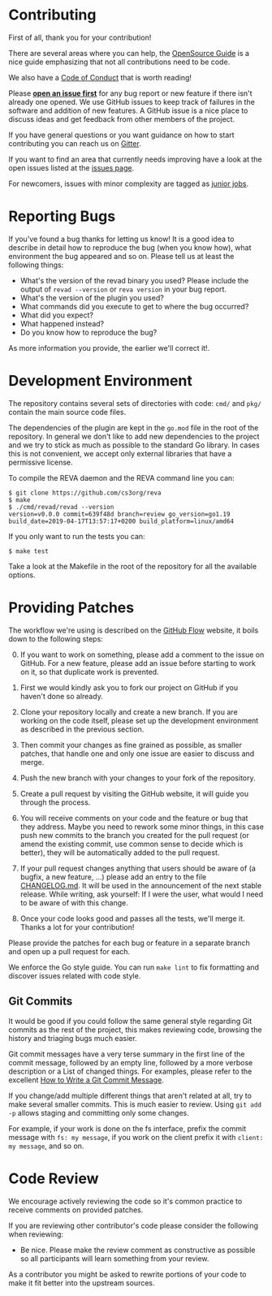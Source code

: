 Contributing
================

First of all, thank you for your contribution!

There are several areas where you can help, the [OpenSource Guide](https://opensource.guide/how-to-contribute/)
is a nice guide emphasizing that not all contributions need to be code. 

We also have a [Code of Conduct](https://github.com/cs3org/.github/tree/master/CODE_OF_CONDUCT.md)
that is worth reading!

Please **[open an issue first](https://github.com/cs3org/eos-reva-plugin/issues/new)** for any bug report or new feature if there isn't
already one opened. We use GitHub issues to keep track of failures in the
software and addition of new features. A GitHub issue is a nice place to discuss ideas
and get feedback from other members of the project.

If you have general questions or you want guidance on how to start contributing
you can reach us on [Gitter](https://gitter.im/cs3org/REVA).

If you want to find an area that currently needs improving have a look at the
open issues listed at the [issues page](https://github.com/cs3org/eos-reva-plugins/issues). 

For newcomers, issues with minor complexity are tagged 
as [junior jobs](https://github.com/cs3org/eos-reva-plugins/labels/junior-job).


Reporting Bugs
==============

If you've found a bug thanks for letting us know!
It is a good idea to describe in detail how to reproduce 
the bug (when you know how), what environment the bug appeared and so on.
Please tell us at least the following things:

 * What's the version of the revad binary you used? Please include the output of
   `revad --version` or `reva version` in your bug report.
 * What's the version of the plugin you used?
 * What commands did you execute to get to where the bug occurred?
 * What did you expect?
 * What happened instead?
 * Do you know how to reproduce the bug?

As more information you provide, the earlier we'll correct it!.

Development Environment
=======================

The repository contains several sets of directories with code: `cmd/` and
`pkg/` contain the main source code files.

The dependencies of the plugin are kept in the `go.mod` file in the root of the repository.
In general we don't like to add new dependencies to the project and we try to stick as much
as possible to the standard Go library. In cases this is not convenient, we accept only 
external libraries that have a permissive license.


To compile the REVA daemon and the REVA command line you can:

```
$ git clone https://github.com/cs3org/reva
$ make
$ ./cmd/revad/revad --version
version=v0.0.0 commit=639f48d branch=review go_version=go1.19 build_date=2019-04-17T13:57:17+0200 build_platform=linux/amd64
```

If you only want to run the tests you can:

```
$ make test
```

Take a look at the Makefile in the root of the repository for all the available options.

Providing Patches
=================

The workflow we're using is described on the
[GitHub Flow](https://guides.github.com/introduction/flow/) website, it boils
down to the following steps:

 0. If you want to work on something, please add a comment to the issue on
    GitHub. For a new feature, please add an issue before starting to work on
    it, so that duplicate work is prevented.

 1. First we would kindly ask you to fork our project on GitHub if you haven't
    done so already.

 2. Clone your repository locally and create a new branch.
    If you are working on the code itself, please set up the development environment
    as described in the previous section.

 3. Then commit your changes as fine grained as possible, as smaller patches,
    that handle one and only one issue are easier to discuss and merge.

 4. Push the new branch with your changes to your fork of the repository.

 5. Create a pull request by visiting the GitHub website, it will guide you
    through the process.

 6. You will receive comments on your code and the feature or bug that they
    address. Maybe you need to rework some minor things, in this case push new
    commits to the branch you created for the pull request (or amend the
    existing commit, use common sense to decide which is better), they will be
    automatically added to the pull request.

 7. If your pull request changes anything that users should be aware of (a
    bugfix, a new feature, ...) please add an entry to the file
    [CHANGELOG.md](CHANGELOG.md). It will be used in the announcement of the
    next stable release. While writing, ask yourself: If I were the user, what
    would I need to be aware of with this change.

 8. Once your code looks good and passes all the tests, we'll merge it. Thanks
    a lot for your contribution!

Please provide the patches for each bug or feature in a separate branch and
open up a pull request for each.

We enforce the Go style guide. You can run `make lint` to fix formatting
and discover issues related with code style.


Git Commits
-----------

It would be good if you could follow the same general style regarding Git
commits as the rest of the project, this makes reviewing code, browsing the
history and triaging bugs much easier.

Git commit messages have a very terse summary in the first line of the commit
message, followed by an empty line, followed by a more verbose description or a
List of changed things. For examples, please refer to the excellent [How to
Write a Git Commit Message](https://chris.beams.io/posts/git-commit/).

If you change/add multiple different things that aren't related at all, try to
make several smaller commits. This is much easier to review. Using `git add -p`
allows staging and committing only some changes.


For example, if your work is done on the fs interface, prefix the commit
message with `fs: my message`, if you work on the client prefix it with 
`client: my message`, and so on.

Code Review
===========

We encourage actively reviewing the code so it's common practice 
to receive comments on provided patches.

If you are reviewing other contributor's code please consider the following
when reviewing:

* Be nice. Please make the review comment as constructive as possible so all
  participants will learn something from your review.

As a contributor you might be asked to rewrite portions of your code to make it
fit better into the upstream sources.
